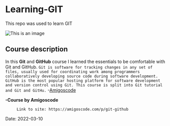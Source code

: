 # Learning-GIT

This repo was used to learn GIT

![This is an image](https://process.fs.teachablecdn.com/ADNupMnWyR7kCWRvm76Laz/resize=width:705/https://www.filepicker.io/api/file/yakcYFosRcK8JzZ0LoT2)

## Course description 

In this <b>Git</b> and <b>GitHub</b> course I learned the essentials to be comfortable with Git and GitHub. `Git is software for tracking changes in any set of files, usually used for coordinating work among programmers collaboratively developing source code during software development. GitHub is the most popular hosting platform for software development and version control using Git. This course is split into Git tutorial and Git and GitHu.` -[Amigoscode](https://amigoscode.com/p/git-github)

<b>-Course by Amigoscode</b>
      
         Link to site: https://amigoscode.com/p/git-github

Date: 2022-03-10
